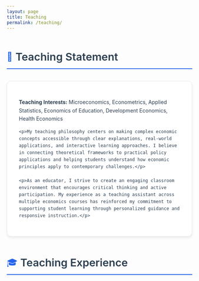 ```yaml
---
layout: page
title: Teaching
permalink: /teaching/
---
```


<style>
:root {
  --primary-color: #2c3e50;
  --accent-color: #3498db;
  --text-color: #2c3e50;
  --muted-color: #7f8c8d;
  --border-color: #ecf0f1;
  --hover-color: #f8f9fa;
}

.teaching-container {
  max-width: 900px;
  margin: 0 auto;
  font-family: -apple-system, BlinkMacSystemFont, 'Segoe UI', Roboto, sans-serif;
  line-height: 1.6;
  color: var(--text-color);
}

.section-header {
  display: flex;
  align-items: center;
  margin: 3rem 0 1.5rem;
  padding-bottom: 0.5rem;
  border-bottom: 2px solid var(--accent-color);
}

.section-header h2 {
  font-size: 1.8rem;
  margin: 0;
  font-weight: 600;
  color: var(--primary-color);
}

.section-header .icon {
  font-size: 1.5rem;
  margin-right: 0.5rem;
  color: var(--accent-color);
}

.courses-grid {
  display: grid;
  grid-template-columns: repeat(auto-fit, minmax(400px, 1fr));
  gap: 1.5rem;
  margin: 2rem 0;
}

.course-card {
  background: white;
  padding: 1.5rem;
  border-radius: 12px;
  box-shadow: 0 4px 6px rgba(0,0,0,0.07);
  border: 1px solid var(--border-color);
  border-left: 4px solid var(--accent-color);
  transition: all 0.3s ease;
}

.course-card:hover {
  transform: translateY(-2px);
  box-shadow: 0 8px 25px rgba(0,0,0,0.1);
}

.course-title {
  font-size: 1.2rem;
  font-weight: 600;
  color: var(--primary-color);
  margin: 0 0 0.5rem;
}

.course-meta {
  color: var(--muted-color);
  font-size: 0.95rem;
  margin-bottom: 0.5rem;
}

.course-year {
  color: var(--accent-color);
  font-weight: 500;
}

.guest-lecture {
  background: linear-gradient(135deg, #667eea 0%, #764ba2 100%);
  color: white;
  padding: 2rem;
  border-radius: 12px;
  margin: 2rem 0;
  text-align: center;
}

.guest-lecture h3 {
  margin: 0 0 1rem;
  font-size: 1.4rem;
  font-weight: 600;
}

.guest-lecture p {
  margin: 0 0 1.5rem;
  opacity: 0.95;
}

.btn {
  display: inline-block;
  padding: 0.6rem 1.2rem;
  background: rgba(255,255,255,0.2);
  color: white;
  text-decoration: none;
  border-radius: 6px;
  font-weight: 500;
  transition: all 0.2s ease;
  border: 1px solid rgba(255,255,255,0.3);
}

.btn:hover {
  background: rgba(255,255,255,0.3);
  transform: translateY(-1px);
  color: white;
  text-decoration: none;
}

.evaluation-section {
  background: white;
  padding: 2rem;
  border-radius: 12px;
  box-shadow: 0 4px 6px rgba(0,0,0,0.07);
  border: 1px solid var(--border-color);
  margin: 2rem 0;
}

.evaluation-table {
  width: 100%;
  border-collapse: collapse;
  margin-top: 1rem;
}

.evaluation-table th,
.evaluation-table td {
  padding: 0.8rem;
  text-align: left;
  border-bottom: 1px solid var(--border-color);
}

.evaluation-table th {
  background: var(--hover-color);
  font-weight: 600;
  color: var(--primary-color);
}

.evaluation-table tr:hover {
  background: var(--hover-color);
}

.note {
  color: var(--muted-color);
  font-size: 0.9rem;
  margin-top: 1rem;
  font-style: italic;
}

/* Responsive design */
@media (max-width: 768px) {
  .courses-grid {
    grid-template-columns: 1fr;
  }
  
  .teaching-container {
    padding: 0 1rem;
  }
  
  .evaluation-table {
    font-size: 0.9rem;
  }
  
  .evaluation-table th,
  .evaluation-table td {
    padding: 0.6rem 0.4rem;
  }
}
</style>

<div class="teaching-container">
  <div class="section-header">
    <span class="icon">🎯</span>
    <h2>Teaching Statement</h2>
  </div>

  <div class="evaluation-section">
    <p><strong>Teaching Interests:</strong> Microeconomics, Econometrics, Applied Statistics, Economics of Education, Development Economics, Health Economics</p>
    
    <p>My teaching philosophy centers on making complex economic concepts accessible through clear explanations, real-world applications, and interactive learning approaches. I believe in connecting theoretical frameworks to practical policy applications and helping students understand how economic principles apply to contemporary challenges.</p>
    
    <p>As an educator, I strive to create an engaging classroom environment that encourages critical thinking and active participation. My experience as a teaching assistant across multiple economics courses has reinforced my commitment to supporting student learning through personalized guidance and responsive instruction.</p>
  </div>

  <div class="section-header">
    <span class="icon">🎓</span>
    <h2>Teaching Experience</h2>
  </div>

  <!DOCTYPE html>
<html lang="en">
<head>
    <meta charset="UTF-8">
    <meta name="viewport" content="width=device-width, initial-scale=1.0">
    <title>Teaching Experience</title>
    <style>
        :root {
            --accent-color: #2563eb;
            --text-primary: #1f2937;
            --text-secondary: #6b7280;
            --border-color: #e5e7eb;
        }

        .evaluation-section {
            max-width: 800px;
            margin: 2rem auto;
            padding: 2rem;
            font-family: -apple-system, BlinkMacSystemFont, 'Segoe UI', Roboto, sans-serif;
            background: white;
            border-radius: 8px;
            box-shadow: 0 1px 3px rgba(0, 0, 0, 0.1);
        }

        .section-title {
            font-size: 1.5rem;
            font-weight: 600;
            color: var(--text-primary);
            margin: 0 0 2rem 0;
            border-bottom: 2px solid var(--border-color);
            padding-bottom: 0.5rem;
        }

        .institution {
            margin-bottom: 2.5rem;
        }

        .institution:last-child {
            margin-bottom: 0;
        }

        .institution-name {
            font-size: 1.25rem;
            font-weight: 600;
            color: var(--text-primary);
            margin: 0 0 1.5rem 0;
        }

        .course-list {
            position: relative;
            margin: 0;
            padding: 0;
            list-style: none;
        }

        .course-list::before {
            content: '';
            position: absolute;
            left: 0;
            top: 0;
            bottom: 0;
            width: 3px;
            background: var(--border-color);
        }

        .course-item {
            position: relative;
            margin: 0 0 1.5rem 2rem;
            padding: 0;
        }

        .course-item::before {
            content: '';
            position: absolute;
            left: -2rem;
            top: 0.5rem;
            width: 3px;
            height: 3px;
            background: var(--accent-color);
            border-radius: 50%;
            transform: translateX(-50%);
        }

        .course-title {
            font-size: 1rem;
            font-weight: 600;
            color: var(--text-primary);
            margin: 0 0 0.25rem 0;
            line-height: 1.4;
        }

        .course-level {
            display: inline;
            font-weight: 500;
            color: var(--text-secondary);
            margin-left: 0.5rem;
        }

        .course-details {
            font-size: 0.9rem;
            color: var(--text-secondary);
            margin: 0;
            line-height: 1.4;
        }

        .guest-lecture-section {
            margin-top: 2.5rem;
            padding-top: 2rem;
            border-top: 1px solid var(--border-color);
        }

        .guest-lecture-title {
            font-size: 1.25rem;
            font-weight: 600;
            color: var(--text-primary);
            margin: 0 0 1.5rem 0;
        }

        .lecture-item {
            position: relative;
            margin: 0 0 1rem 2rem;
            padding: 0;
        }

        .lecture-item::before {
            content: '';
            position: absolute;
            left: -2rem;
            top: 0.5rem;
            width: 3px;
            height: 3px;
            background: var(--accent-color);
            border-radius: 50%;
            transform: translateX(-50%);
        }

        .lecture-link {
            color: var(--accent-color);
            text-decoration: none;
            font-weight: 500;
        }

        .lecture-link:hover {
            text-decoration: underline;
        }
    </style>
</head>
<body>
    <div class="evaluation-section">
        <h2 class="section-title">Teaching Experience (TA)</h2>
        
        <div class="institution">
            <h3 class="institution-name">University of Florida</h3>
            <ul class="course-list">
                <li class="course-item">
                    <div class="course-title">
                        AEB 3103 - Principles of Food & Resource Economics
                        <span class="course-level">• Undergraduate</span>
                    </div>
                    <div class="course-details">2025 • Prof. Xinde "James" Ji</div>
                </li>
                <li class="course-item">
                    <div class="course-title">
                        AEB 3341 - Selling Strategically
                        <span class="course-level">• Undergraduate</span>
                    </div>
                    <div class="course-details">2024 • Prof. John Lai</div>
                </li>
                <li class="course-item">
                    <div class="course-title">
                        AEB 3133 - Principles of Agribusiness Management
                        <span class="course-level">• Undergraduate</span>
                    </div>
                    <div class="course-details">2023 • Prof. Xumin Zhang</div>
                </li>
                <li class="course-item">
                    <div class="course-title">
                        AEB 3671 - Comparative World Agriculture
                        <span class="course-level">• Undergraduate</span>
                    </div>
                    <div class="course-details">2023 • Prof. Jared Gars</div>
                </li>
                <li class="course-item">
                    <div class="course-title">
                        AEB 4138 - Advanced Agribusiness Management
                        <span class="course-level">• Undergraduate</span>
                    </div>
                    <div class="course-details">2022 • Prof. Jaclyn Kropp</div>
                </li>
                <li class="course-item">
                    <div class="course-title">
                        AEB 4673 - International Agricultural Trade
                        <span class="course-level">• Undergraduate</span>
                    </div>
                    <div class="course-details">2022 • Prof. Conner Mullally</div>
                </li>
                <li class="course-item">
                    <div class="course-title">
                        AEB 4283 - International Development Policy
                        <span class="course-level">• Undergraduate</span>
                    </div>
                    <div class="course-details">2021 • Prof. Conner Mullally</div>
                </li>
            </ul>
        </div>

        <div class="guest-lecture-section">
            <h3 class="guest-lecture-title">Guest Lecture</h3>
            <ul class="course-list">
                <li class="lecture-item">
                    <div class="course-title">
                        IDS 2935-22961 - How Do We End Poverty?
                        <span class="course-level">• Undergraduate</span>
                    </div>
                    <div class="course-details">
                        2023 • <a href="https://github.com/yujuangao/yujuangao.github.io/raw/main/Slides.pdf" class="lecture-link" target="_blank">View Slides</a>
                    </div>
                </li>
            </ul>
        </div>
    </div>
</body>
</html>

  <div class="section-header">
    <span class="icon">📊</span>
    <h2>Teaching Evaluations</h2>
  </div>

  <div class="evaluation-section">
    <p>Student feedback from my guest lecture on poverty reduction strategies:</p>
    
    <table class="evaluation-table">
      <thead>
        <tr>
          <th>Evaluation Criteria</th>
          <th>Score</th>
          <th>Selected Comments</th>
        </tr>
      </thead>
      <tbody>
        <tr>
          <td>Did the instructor show enthusiasm/interest in the subject?</td>
          <td>8.84</td>
          <td>Demonstrated high enthusiasm and passion for teaching.</td>
        </tr>
        <tr>
          <td>Did the instructor organize content in a way that was easy to follow?</td>
          <td>9.14</td>
          <td>Well-structured lectures with clear progression of topics.</td>
        </tr>
        <tr>
          <td>Did the instructor explain concepts clearly?</td>
          <td>8.89</td>
          <td>Made complex topics accessible through clear explanations.</td>
        </tr>
        <tr>
          <td>Did the instructor engage your understanding?</td>
          <td>8.86</td>
          <td>Regularly checked comprehension and adjusted pace accordingly.</td>
        </tr>
        <tr>
          <td>Did the materials provided help clarify the material?</td>
          <td>8.78</td>
          <td>Supporting materials enhanced learning experience.</td>
        </tr>
        <tr>
          <td>Were the course aids and materials clear and helpful?</td>
          <td>8.77</td>
          <td>Visual aids and handouts effectively supported lectures.</td>
        </tr>
        <tr>
          <td>How well did the instructor encourage participation?</td>
          <td>8.16</td>
          <td>Created interactive environment for student engagement.</td>
        </tr>
        <tr>
          <td>How well did the instructor demonstrate knowledge?</td>
          <td>8.77</td>
          <td>Showed expertise through relevant examples and explanations.</td>
        </tr>
        <tr>
          <td>Were real-world applications and examples provided?</td>
          <td>8.92</td>
          <td>Effectively linked theory to practical applications.</td>
        </tr>
        <tr>
          <td>Was the instructor responsive to student questions?</td>
          <td>9.01</td>
          <td>Addressed questions thoroughly and clearly.</td>
        </tr>
      </tbody>
    </table>
    
    <p class="note">
      <strong>Note:</strong> 27 students evaluated the lecture. Scores based on 10-point scale. 
    </p>
  </div>

  <div class="section-header">
    <span class="icon">🏆</span>
    <h2>Professional Development</h2>
  </div>

  <div class="course-card">
    <h3 class="course-title">Preparing Future Faculty Program</h3>
    <p class="course-meta">Center for Teaching Excellence, University of Florida</p>
    <p class="course-year">Fall 2024</p>
    <p>Comprehensive training program focused on pedagogical methods, curriculum development, and effective teaching strategies in higher education.</p>
  </div>
</div>
